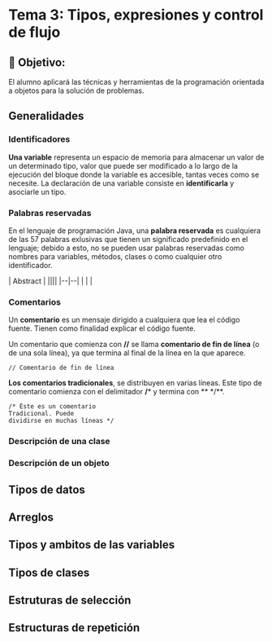 # Tema 3: Tipos, expresiones y control de flujo

## :dart: Objetivo:
El alumno aplicará las técnicas y herramientas de la programación orientada a objetos para la solución de problemas.

## Generalidades

### Identificadores
**Una variable** representa un espacio de memoria para almacenar un valor de un determinado tipo, valor que puede ser modificado a lo largo de la ejecución del bloque donde la variable es accesible, tantas veces como se necesite. La declaración de una variable consiste en **identificarla** y asociarle un tipo.

### Palabras reservadas

En el lenguaje de programación Java, una **palabra reservada** es cualquiera de las 57 palabras exlusivas que tienen un significado predefinido en el lenguaje; debido a esto, no se pueden usar palabras reservadas como nombres para variables, métodos, clases o como cualquier otro identificador.

| Abstract |  ||||
|--|--|
|  |  |


### Comentarios

Un **comentario** es un mensaje dirigido a cualquiera que lea el código fuente. Tienen como finalidad explicar el código fuente.

Un comentario que comienza con **//** se llama **comentario de fin de línea** (o de una sola línea), ya que termina al final de la línea en la que aparece. 

    // Comentario de fin de línea

**Los comentarios tradicionales**, se distribuyen en varias líneas. Este tipo de comentario comienza con el delimitador **/*** y termina con ** */**. 

    /* Éste es un comentario
    Tradicional. Puede
    dividirse en muchas líneas */

### Descripción de una clase

### Descripción de un objeto

 
## Tipos de datos

## Arreglos

## Tipos y ambitos de las variables

## Tipos de clases

## Estruturas de selección

## Estructuras de repetición
